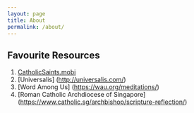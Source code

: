 ```yaml
---
layout: page
title: About
permalink: /about/
---
```


## Favourite Resources
1. [CatholicSaints.mobi](http://catholicsaints.mobi)
2. [Universalis] (http://universalis.com/) 
3. [Word Among Us] (https://wau.org/meditations/)
4. [Roman Catholic Archdiocese of Singapore] (https://www.catholic.sg/archbishop/scripture-reflection/)


